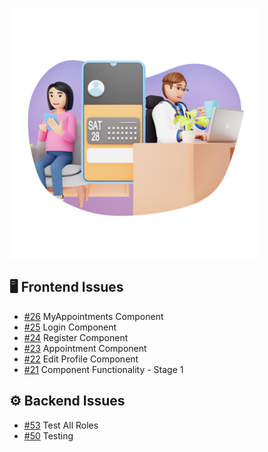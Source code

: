 ![Project Screenshot](https://github.com/tgilly93/Full_Stack_Med_App_V2/blob/main/images/Full_Stack_Med_App_V2_thumb.png?raw=true)

## 🖥️ Frontend Issues

<!-- FRONTEND-ISSUES-START -->
- [#26](https://github.com/tgilly93/Full_Stack_Med_App_V2/issues/26) MyAppointments Component
- [#25](https://github.com/tgilly93/Full_Stack_Med_App_V2/issues/25) Login Component
- [#24](https://github.com/tgilly93/Full_Stack_Med_App_V2/issues/24) Register Component
- [#23](https://github.com/tgilly93/Full_Stack_Med_App_V2/issues/23) Appointment Component
- [#22](https://github.com/tgilly93/Full_Stack_Med_App_V2/issues/22) Edit Profile Component
- [#21](https://github.com/tgilly93/Full_Stack_Med_App_V2/issues/21) Component Functionality - Stage 1
<!-- FRONTEND-ISSUES-END -->

## ⚙️ Backend Issues

<!-- BACKEND-ISSUES-START -->
- [#53](https://github.com/tgilly93/Full_Stack_Med_App_V2/issues/53) Test All Roles
- [#50](https://github.com/tgilly93/Full_Stack_Med_App_V2/issues/50) Testing
<!-- BACKEND-ISSUES-END -->
